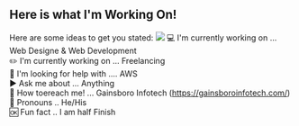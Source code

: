 ## Here is what I'm Working On!

Here are some ideas to get you stated:
<img src="https://cdn-dgjgi.nitrocdn.com/CFaslEKEIOyGMFMrZbwczoSOmtCEzwMb/assets/static/optimized/rev-08ded26/wp-content/uploads/2020/11/c938bf4e5022639619e13a6ebbcba926.Chandigarh-1.jpg">
:computer: I'm currently working on ... Web Designe & Web Development <br>
:pencil2: I'm currently working on ... Freelancing<br>
:mag_right: I'm looking for help with .... AWS<br>
:arrow_forward: Ask me about ... Anything<br>
:paperclip: How toereach me! ... Gainsboro Infotech (https://gainsboroinfotech.com/)<br>
:busts_in_silhouette: Pronouns .. He/His<br>
:ok: Fun fact .. I am half Finish<br>
